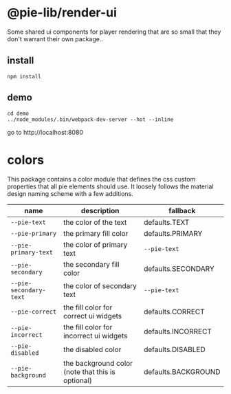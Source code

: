 # @pie-lib/render-ui

Some shared ui components for player rendering that are so small that they don't warrant their own package..

## install

```
npm install
```

## demo

```
cd demo
../node_modules/.bin/webpack-dev-server --hot --inline
```

go to http://localhost:8080

# colors

This package contains a color module that defines the css custom properties that all pie elements should use. It loosely follows the material design naming scheme with a few additions.

| name                   | description                                       | fallback            |
| ---------------------- | ------------------------------------------------- | ------------------- |
| `--pie-text`           | the color of the text                             | defaults.TEXT       |
| `--pie-primary`        | the primary fill color                            | defaults.PRIMARY    |
| `--pie-primary-text`   | the color of primary text                         | `--pie-text`        |
| `--pie-secondary`      | the secondary fill color                          | defaults.SECONDARY  |
| `--pie-secondary-text` | the color of secondary text                       | `--pie-text`        |
| `--pie-correct`        | the fill color for correct ui widgets             | defaults.CORRECT    |
| `--pie-incorrect`      | the fill color for incorrect ui widgets           | defaults.INCORRECT  |
| `--pie-disabled`       | the disabled color                                | defaults.DISABLED   |
| `--pie-background`     | the background color (note that this is optional) | defaults.BACKGROUND |
